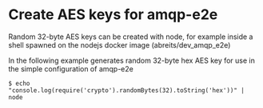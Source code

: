 # Create AES keys for amqp-e2e

Random 32-byte AES keys can be created with node, for example inside a shell spawned on the nodejs docker image (abreits/dev_amqp_e2e)

In the following example generates random 32-byte hex AES key for use in the simple configuration of amqp-e2e

```
$ echo "console.log(require('crypto').randomBytes(32).toString('hex'))" | node
```